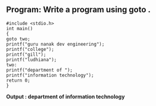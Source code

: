 ## Program: Write a program using goto .
```
#include <stdio.h>
int main() 
{
goto two;
printf("guru nanak dev engineering");
printf("college");
printf("gill");
printf("ludhiana");
two:
printf("department of ");
printf("information technology");
return 0;
}
```
**Output : department of information technology**
